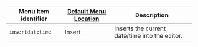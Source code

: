 | Menu item identifier | [Default Menu Location]({{site.baseurl}}/interface/menus/menus-configuration-options/#examplethetinymcedefaultmenuitems) | Description                                    |
|----------------------|----------------------------------------------------------------------------------------------------------|------------------------------------------------|
| `insertdatetime`     | Insert                                                                                                   | Inserts the current date/time into the editor. |
